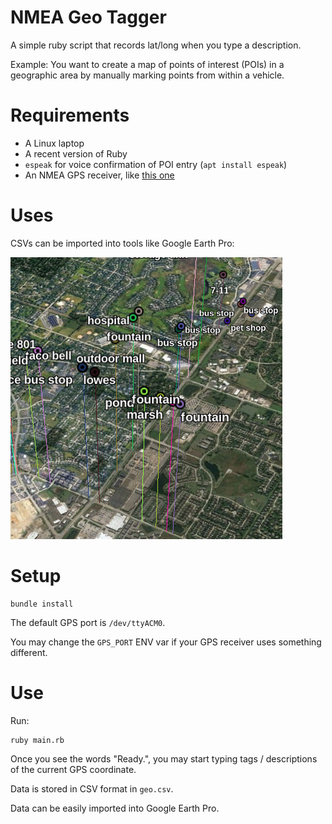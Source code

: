 # NMEA Geo Tagger

A simple ruby script that records lat/long when you type a description.

Example: You want to create a map of points of interest (POIs) in a geographic area by manually marking points from within a vehicle.

# Requirements

 * A Linux laptop
 * A recent version of Ruby
 * `espeak` for voice confirmation of POI entry (`apt install espeak`)
 * An NMEA GPS receiver, like [this one](https://www.amazon.com/gp/product/B073P3Y48Q)

# Uses

CSVs can be imported into tools like Google Earth Pro:

![Screenshot of POIs displayed in Google Earth](screenshot.png)

# Setup

```
bundle install
```

The default GPS port is `/dev/ttyACM0`.

You may change the `GPS_PORT` ENV var if your GPS receiver uses something different.

# Use

Run:

```
ruby main.rb
```

Once you see the words "Ready.", you may start typing tags / descriptions of the current GPS coordinate.

Data is stored in CSV format in `geo.csv`.

Data can be easily imported into Google Earth Pro.
